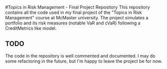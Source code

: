 #Topics in Risk Management - Final Project Repository
This repository contains all the code used in my final project of the "Topics in Risk Management" course at McMaster university. The project simulates a portfolio and its risk measures (notable VaR and cVaR) following a CreditMetrics like model. 

## TODO
The code in the repository is well commented and documented. I may do some refactoring in the future, but I'm happy to leave the project be for now.
